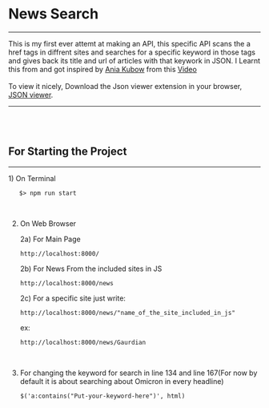 <h1><b>News Search</h1></b><hr>

This is my first ever attemt at making an API, this specific API scans the a href tags in diffrent sites and searches for a specific keyword in those tags and gives back its title and url of articles with that keywork in JSON. I Learnt this from and got inspired by <a href="https://github.com/kubowania/climate-change-live-api">Ania Kubow</a> from this <a href="https://www.youtube.com/watch?v=GK4Pl-GmPHk">Video</a><br>
<br>
To view it nicely, Download the Json viewer extension in your browser, <a href= "https://chrome.google.com/webstore/detail/json-viewer/gbmdgpbipfallnflgajpaliibnhdgobh/related">JSON viewer</a>.
<hr><br>
<br>
<h2>For Starting the Project</h2><hr>
1) On Terminal

       $> npm run start
       
       
 <br>
       

2) On Web Browser

    2a) For Main Page

       http://localhost:8000/



    2b) For News From the included sites in JS

       http://localhost:8000/news



    2c) For a specific site just write:

       http://localhost:8000/news/"name_of_the_site_included_in_js"
       
       
      ex:
                                                                                                        
       http://localhost:8000/news/Gaurdian
     <br>
       
       



3) For changing the keyword for search in line 134 and line 167(For now by default it is about searching about Omicron in every headline)

       $('a:contains("Put-your-keyword-here")', html)

